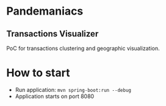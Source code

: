 # Pandemaniacs 
## Transactions Visualizer

PoC for transactions clustering and geographic visualization.

# How to start
- Run application: `mvn spring-boot:run --debug`
- Application starts on port 8080